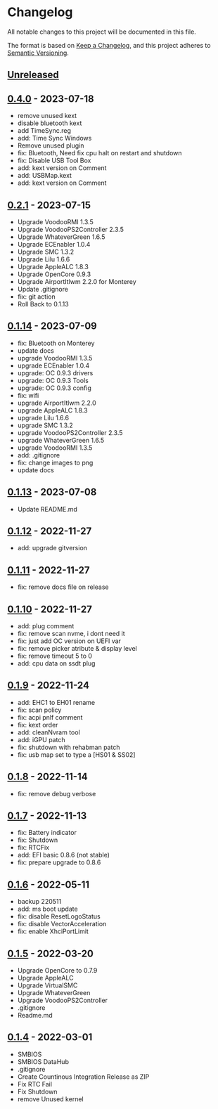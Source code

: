 # Changelog

All notable changes to this project will be documented in this file.

The format is based on [Keep a Changelog](https://keepachangelog.com/en/1.0.0/),
and this project adheres to [Semantic Versioning](https://semver.org/spec/v2.0.0.html).

## [Unreleased]

## [0.4.0] - 2023-07-18

- remove unused kext
- disable bluetooth kext
- add TimeSync.reg
- add: Time Sync Windows
- Remove unused plugin
- fix: Bluetooth, Need fix cpu halt on restart and shutdown
- fix: Disable USB Tool Box
- add: kext version on Comment
- add: USBMap.kext
- add: kext version on Comment

## [0.2.1] - 2023-07-15

- Upgrade VoodooRMI 1.3.5
- Upgrade VoodooPS2Controller 2.3.5
- Upgrade WhateverGreen 1.6.5
- Upgrade ECEnabler 1.0.4
- Upgrade SMC 1.3.2
- Upgrade Lilu 1.6.6
- Upgrade AppleALC 1.8.3
- Upgrade OpenCore 0.9.3
- Upgrade AirportItlwm 2.2.0 for Monterey
- Update .gitignore
- fix: git action
- Roll Back to 0.1.13

## [0.1.14] - 2023-07-09

- fix: Bluetooth on Monterey
- update docs
- upgrade VoodooRMI 1.3.5
- upgrade ECEnabler 1.0.4
- upgrade: OC 0.9.3 drivers
- upgrade: OC 0.9.3 Tools
- upgrade: OC 0.9.3 config
- fix: wifi
- upgrade AirportItlwm 2.2.0
- upgrade AppleALC 1.8.3
- upgrade Lilu 1.6.6
- upgrade SMC 1.3.2
- upgrade VoodooPS2Controller 2.3.5
- upgrade WhateverGreen 1.6.5
- upgrade VoodooRMI 1.3.5
- add: .gitignore
- fix: change images to png
- update docs

## [0.1.13] - 2023-07-08

- Update README.md

## [0.1.12] - 2022-11-27

- add: upgrade gitversion

## [0.1.11] - 2022-11-27

- fix: remove docs file on release

## [0.1.10] - 2022-11-27

- add: plug comment
- fix: remove scan nvme, i dont need it
- fix: just add OC version on UEFI var
- fix: remove picker atribute & display level
- fix: remove timeout 5 to 0
- add: cpu data on ssdt plug

## [0.1.9] - 2022-11-24

- add: EHC1 to EH01 rename
- fix: scan policy
- fix: acpi pnlf comment
- fix: kext order
- add: cleanNvram tool
- add: iGPU patch
- fix: shutdown with rehabman patch
- fix: usb map set to type a [HS01 & SS02]

## [0.1.8] - 2022-11-14

- fix: remove debug verbose

## [0.1.7] - 2022-11-13

- fix: Battery indicator
- fix: Shutdown
- fix: RTCFix
- add: EFI basic 0.8.6 (not stable)
- fix: prepare upgrade to 0.8.6

## [0.1.6] - 2022-05-11

- backup 220511
- add: ms boot update
- fix: disable ResetLogoStatus
- fix: disable VectorAcceleration
- fix: enable XhciPortLimit

## [0.1.5] - 2022-03-20

- Upgrade OpenCore to 0.7.9
- Upgrade AppleALC
- Upgrade VirtualSMC
- Upgrade WhateverGreen
- Upgrade VoodooPS2Controller
- .gitignore
- Readme.md

## [0.1.4] - 2022-03-01

- SMBIOS
- SMBIOS DataHub
- .gitignore
- Create Countinous Integration Release as ZIP
- Fix RTC Fail
- Fix Shutdown
- remove Unused kernel

[unreleased]: https://github.com/kanggara75/Hackintosh-HP-840-G2-OpenCore/compare/0.4.0...HEAD
[0.4.0]: https://github.com/kanggara75/Hackintosh-HP-840-G2-OpenCore/compare/0.2.1...0.4.0
[0.2.1]: https://github.com/kanggara75/Hackintosh-HP-840-G2-OpenCore/compare/0.1.14...0.2.1
[0.1.14]: https://github.com/kanggara75/Hackintosh-HP-840-G2-OpenCore/compare/0.1.13...0.1.14
[0.1.13]: https://github.com/kanggara75/Hackintosh-HP-840-G2-OpenCore/compare/0.1.12...0.1.13
[0.1.12]: https://github.com/kanggara75/Hackintosh-HP-840-G2-OpenCore/compare/0.1.11...0.1.12
[0.1.11]: https://github.com/kanggara75/Hackintosh-HP-840-G2-OpenCore/compare/0.1.10...0.1.11
[0.1.10]: https://github.com/kanggara75/Hackintosh-HP-840-G2-OpenCore/compare/0.1.9...0.1.10
[0.1.9]: https://github.com/kanggara75/Hackintosh-HP-840-G2-OpenCore/compare/0.1.8...0.1.9
[0.1.8]: https://github.com/kanggara75/Hackintosh-HP-840-G2-OpenCore/compare/0.1.7...0.1.8
[0.1.7]: https://github.com/kanggara75/Hackintosh-HP-840-G2-OpenCore/compare/0.1.6...0.1.7
[0.1.6]: https://github.com/kanggara75/Hackintosh-HP-840-G2-OpenCore/compare/0.1.5...0.1.6
[0.1.5]: https://github.com/kanggara75/Hackintosh-HP-840-G2-OpenCore/compare/0.1.4...0.1.5
[0.1.4]: https://github.com/kanggara75/Hackintosh-HP-840-G2-OpenCore/compare/0.1.3...0.1.4
